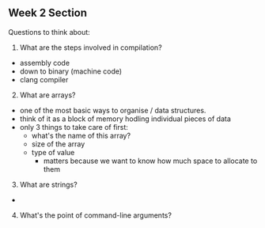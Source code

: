 ## Week 2 Section

Questions to think about:

1. What are the steps involved in compilation?

- assembly code
- down to binary (machine code)
- clang compiler

2. What are arrays?

- one of the most basic ways to organise / data structures.
- think of it as a block of memory hodling individual pieces of data
- only 3 things to take care of first:
  - what's the name of this array?
  - size of the array
  - type of value
    - matters because we want to know how much space to allocate to them

3. What are strings?

-

4. What's the point of command-line arguments?
